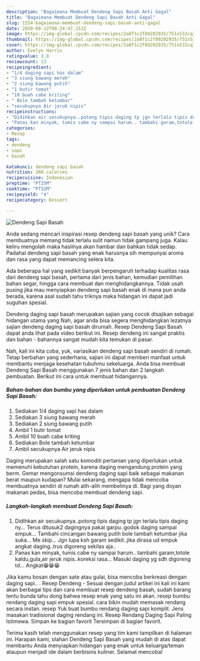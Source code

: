```yaml
---
description: "Bagaimana Membuat Dendeng Sapi Basah Anti Gagal"
title: "Bagaimana Membuat Dendeng Sapi Basah Anti Gagal"
slug: 1554-bagaimana-membuat-dendeng-sapi-basah-anti-gagal
date: 2020-08-12T08:24:47.151Z
image: https://img-global.cpcdn.com/recipes/2a8f1c2f89202935/751x532cq70/dendeng-sapi-basah-foto-resep-utama.jpg
thumbnail: https://img-global.cpcdn.com/recipes/2a8f1c2f89202935/751x532cq70/dendeng-sapi-basah-foto-resep-utama.jpg
cover: https://img-global.cpcdn.com/recipes/2a8f1c2f89202935/751x532cq70/dendeng-sapi-basah-foto-resep-utama.jpg
author: Evelyn Harris
ratingvalue: 3.8
reviewcount: 13
recipeingredient:
- "1/4 daging sapi has dalam"
- "3 siung bawang merah"
- "2 siung bawang putih"
- "1 butir tomat"
- "10 buah cabe kriting"
- " Bole tambah ketumbar"
- "secukupnya Air jeruk nipis"
recipeinstructions:
- "Didihkan air secukupnya..potong tipis daging tp jgn terlalu tipis daging ny... Terus ditusuk2 dagingnya pakai garpu..godok daging sampai empuk... Tambahi cincangan bawang putih bole tambah ketumbar jika suka... Me skip... Jgn lupa ksh garam sedikit..jika dirasa ud empuk angkat daging..trus digoreng sekilas aja.."
- "Panas kan minyak, tumis cabe ny sampai harum.. tambahi garam,totole kaldu,gula,air jeruk nipis..koreksi rasa... Masuki daging yg sdh digoreng td... Angkat😁😁😁"
categories:
- Resep
tags:
- dendeng
- sapi
- basah

katakunci: dendeng sapi basah 
nutrition: 260 calories
recipecuisine: Indonesian
preptime: "PT25M"
cooktime: "PT32M"
recipeyield: "4"
recipecategory: Dessert

---
```



![Dendeng Sapi Basah](https://img-global.cpcdn.com/recipes/2a8f1c2f89202935/751x532cq70/dendeng-sapi-basah-foto-resep-utama.jpg)

Anda sedang mencari inspirasi resep dendeng sapi basah yang unik? Cara membuatnya memang tidak terlalu sulit namun tidak gampang juga. Kalau keliru mengolah maka hasilnya akan hambar dan bahkan tidak sedap. Padahal dendeng sapi basah yang enak harusnya sih mempunyai aroma dan rasa yang dapat memancing selera kita.

Ada beberapa hal yang sedikit banyak berpengaruh terhadap kualitas rasa dari dendeng sapi basah, pertama dari jenis bahan, kemudian pemilihan bahan segar, hingga cara membuat dan menghidangkannya. Tidak usah pusing jika mau menyiapkan dendeng sapi basah enak di mana pun anda berada, karena asal sudah tahu triknya maka hidangan ini dapat jadi suguhan spesial.

Dendeng daging sapi basah merupakan sajian yang cocok disajikan sebagai hidangan utama yang Nah, agar anda bisa segera menghidangkan lezatnya sajian dendeng daging sapi basah dirumah. Resep Dendeng Sapi Basah dapat anda lihat pada video berikut ini. Resep dendeng ini sangat praktis dan bahan - bahannya sangat mudah kita temukan di pasar.


Nah, kali ini kita coba, yuk, variasikan dendeng sapi basah sendiri di rumah. Tetap berbahan yang sederhana, sajian ini dapat memberi manfaat untuk membantu menjaga kesehatan tubuhmu sekeluarga. Anda bisa membuat Dendeng Sapi Basah menggunakan 7 jenis bahan dan 2 langkah pembuatan. Berikut ini cara untuk membuat hidangannya.

<!--inarticleads1-->

##### Bahan-bahan dan bumbu yang diperlukan untuk pembuatan Dendeng Sapi Basah:

1. Sediakan 1/4 daging sapi has dalam
1. Sediakan 3 siung bawang merah
1. Sediakan 2 siung bawang putih
1. Ambil 1 butir tomat
1. Ambil 10 buah cabe kriting
1. Sediakan  Bole tambah ketumbar
1. Ambil secukupnya Air jeruk nipis


Daging merupakan salah satu komoditi pertanian yang diperlukan untuk memenuhi kebutuhan protein, karena daging mengandung protein yang berm. Gemar mengonsumsi dendeng daging sapi baik sebagai makanan berat maupun kudapan? Mulai sekarang, mengapa tidak mencoba membuatnya sendiri di rumah alih-alih membelinya di. Bagi yang doyan makanan pedas, bisa mencoba membuat dendeng sapi. 

<!--inarticleads2-->

##### Langkah-langkah membuat Dendeng Sapi Basah:

1. Didihkan air secukupnya..potong tipis daging tp jgn terlalu tipis daging ny... Terus ditusuk2 dagingnya pakai garpu..godok daging sampai empuk... Tambahi cincangan bawang putih bole tambah ketumbar jika suka... Me skip... Jgn lupa ksh garam sedikit..jika dirasa ud empuk angkat daging..trus digoreng sekilas aja..
1. Panas kan minyak, tumis cabe ny sampai harum.. tambahi garam,totole kaldu,gula,air jeruk nipis..koreksi rasa... Masuki daging yg sdh digoreng td... Angkat😁😁😁


Jika kamu bosan dengan sate atau gulai, bisa mencoba berkreasi dengan daging sapi.. . Resep Dendeng - Sesuai dengan judul artikel ini kali ini kami akan berbagai tips dan cara membuat resep dendeng basah, sudah barang tentu bunda tahu dong bahwa resep enak yang satu ini akan. resep bumbu rendang daging sapi empuk spesial. cara bikin mudah memasak rendang secara instan. resep Yuk buat bumbu rendang daging sapi komplit. Jens masakan tradisional daging rendang ini. Resep Rendang Daging Sapi Paling Istimewa. Simpan ke bagian favorit Tersimpan di bagian favorit. 

Terima kasih telah menggunakan resep yang tim kami tampilkan di halaman ini. Harapan kami, olahan Dendeng Sapi Basah yang mudah di atas dapat membantu Anda menyiapkan hidangan yang enak untuk keluarga/teman ataupun menjadi ide dalam berbisnis kuliner. Selamat mencoba!

